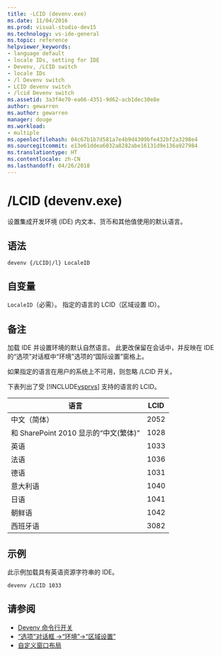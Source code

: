 ```yaml
---
title: -LCID (devenv.exe)
ms.date: 11/04/2016
ms.prod: visual-studio-dev15
ms.technology: vs-ide-general
ms.topic: reference
helpviewer_keywords:
- language default
- locale IDs, setting for IDE
- Devenv, /LCID switch
- locale IDs
- /l Devenv switch
- LCID devenv switch
- /lcid Devenv switch
ms.assetid: 3a3f4e70-ea66-4351-9d62-acb1dec30e8e
author: gewarren
ms.author: gewarren
manager: douge
ms.workload:
- multiple
ms.openlocfilehash: 04c67b1b7d581a7e4b9d4309bfe432bf2a3298e4
ms.sourcegitcommit: e13e61ddea6032a8282abe16131d9e136a927984
ms.translationtype: HT
ms.contentlocale: zh-CN
ms.lasthandoff: 04/26/2018
---
```

# <a name="lcid-devenvexe"></a>/LCID (devenv.exe)
设置集成开发环境 (IDE) 内文本、货币和其他值使用的默认语言。

## <a name="syntax"></a>语法

```
devenv {/LCID|/l} LocaleID
```

## <a name="arguments"></a>自变量
 `LocaleID`（必需）。 指定的语言的 LCID（区域设置 ID）。

## <a name="remarks"></a>备注
 加载 IDE 并设置环境的默认自然语言。 此更改保留在会话中，并反映在 IDE 的“选项”对话框中“环境”选项的“国际设置”窗格上。

 如果指定的语言在用户的系统上不可用，则忽略 /LCID 开关。

 下表列出了受 [!INCLUDE[vsprvs](../../code-quality/includes/vsprvs_md.md)] 支持的语言的 LCID。

|语言|LCID|
|--------------|----------|
|中文（简体）|2052|
|和 SharePoint 2010 显示的“中文(繁体)”|1028|
|英语|1033|
|法语|1036|
|德语|1031|
|意大利语|1040|
|日语|1041|
|朝鲜语|1042|
|西班牙语|3082|

## <a name="example"></a>示例
 此示例加载具有英语资源字符串的 IDE。

```
devenv /LCID 1033
```

## <a name="see-also"></a>请参阅

- [Devenv 命令行开关](../../ide/reference/devenv-command-line-switches.md)
- [“选项”对话框 ->“环境”->“区域设置”](../../ide/reference/international-settings-environment-options-dialog-box.md)
- [自定义窗口布局](../../ide/customizing-window-layouts-in-visual-studio.md)